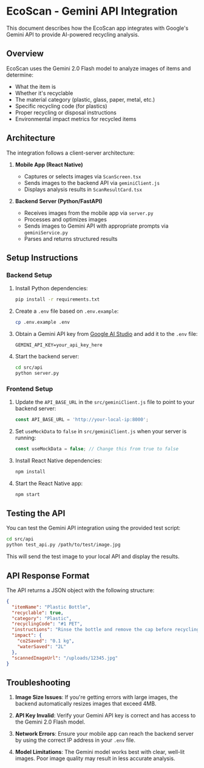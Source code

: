 # EcoScan - Gemini API Integration

This document describes how the EcoScan app integrates with Google's Gemini API to provide AI-powered recycling analysis.

## Overview

EcoScan uses the Gemini 2.0 Flash model to analyze images of items and determine:
- What the item is
- Whether it's recyclable
- The material category (plastic, glass, paper, metal, etc.)
- Specific recycling code (for plastics)
- Proper recycling or disposal instructions
- Environmental impact metrics for recycled items

## Architecture

The integration follows a client-server architecture:

1. **Mobile App (React Native)**
   - Captures or selects images via `ScanScreen.tsx`
   - Sends images to the backend API via `geminiClient.js`
   - Displays analysis results in `ScanResultCard.tsx`

2. **Backend Server (Python/FastAPI)**
   - Receives images from the mobile app via `server.py`
   - Processes and optimizes images
   - Sends images to Gemini API with appropriate prompts via `geminiService.py`
   - Parses and returns structured results

## Setup Instructions

### Backend Setup

1. Install Python dependencies:
   ```bash
   pip install -r requirements.txt
   ```

2. Create a `.env` file based on `.env.example`:
   ```bash
   cp .env.example .env
   ```

3. Obtain a Gemini API key from [Google AI Studio](https://makersuite.google.com/) and add it to the `.env` file:
   ```
   GEMINI_API_KEY=your_api_key_here
   ```

4. Start the backend server:
   ```bash
   cd src/api
   python server.py
   ```

### Frontend Setup

1. Update the `API_BASE_URL` in the `src/geminiClient.js` file to point to your backend server:
   ```javascript
   const API_BASE_URL = 'http://your-local-ip:8000';
   ```

2. Set `useMockData` to `false` in `src/geminiClient.js` when your server is running:
   ```javascript
   const useMockData = false; // Change this from true to false
   ```

3. Install React Native dependencies:
   ```bash
   npm install
   ```

4. Start the React Native app:
   ```bash
   npm start
   ```

## Testing the API

You can test the Gemini API integration using the provided test script:

```bash
cd src/api
python test_api.py /path/to/test/image.jpg
```

This will send the test image to your local API and display the results.

## API Response Format

The API returns a JSON object with the following structure:

```json
{
  "itemName": "Plastic Bottle",
  "recyclable": true,
  "category": "Plastic",
  "recyclingCode": "#1 PET",
  "instructions": "Rinse the bottle and remove the cap before recycling.",
  "impact": {
    "co2Saved": "0.1 kg",
    "waterSaved": "2L"
  },
  "scannedImageUrl": "/uploads/12345.jpg"
}
```

## Troubleshooting

1. **Image Size Issues**: If you're getting errors with large images, the backend automatically resizes images that exceed 4MB.

2. **API Key Invalid**: Verify your Gemini API key is correct and has access to the Gemini 2.0 Flash model.

3. **Network Errors**: Ensure your mobile app can reach the backend server by using the correct IP address in your `.env` file.

4. **Model Limitations**: The Gemini model works best with clear, well-lit images. Poor image quality may result in less accurate analysis.
